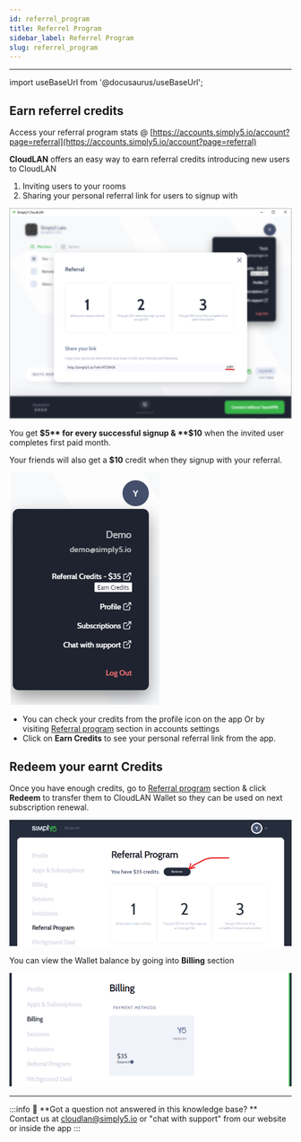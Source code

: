 ```yaml
---
id: referrel_program
title: Referrel Program
sidebar_label: Referrel Program
slug: referrel_program
---
```


---

import useBaseUrl from '@docusaurus/useBaseUrl';

## Earn referrel credits
Access your referral program stats @ [https://accounts.simply5.io/account?page=referral](https://accounts.simply5.io/account?page=referral)

**CloudLAN** offers an easy way to earn referral credits introducing new users to CloudLAN

1. Inviting users to your rooms
2. Sharing your personal referral link for users to signup with 


![assets/images/referrel_program1.png](assets/images/referrel_program1.png)

You get **$5** for every successful signup & **$10** when the invited user completes first paid month.

Your friends will also get a **$10** credit when they signup with your referral.



![referrel_program1 >](assets/images/referrel_program2.png)

- You can check your credits from the profile icon on the app Or by visiting [Referral program](https://accounts.simply5.io/account?page=referral) section in accounts settings 
- Click on **Earn Credits** to see your personal referral link from the app.

## Redeem your earnt Credits
Once you have enough credits, go to  [Referral program](https://accounts.simply5.io/account?page=referral) section & click **Redeem** to transfer them to CloudLAN Wallet so they can be used on next subscription renewal.

![assets/images/referrel_program3.png](assets/images/referrel_program3.png)

You can view the Wallet balance by going into **Billing** section 

![assets/images/referrel_program4.png](assets/images/referrel_program4.png)

---
:::info
:information_desk_person: **Got a question not answered in this knowledge base? ** <br />
Contact us at [cloudlan@simply5.io](mailto:cloudlan@simply5.io) or "chat with support" from our website or inside the app
:::